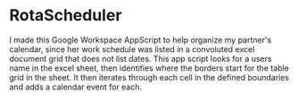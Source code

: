 # RotaScheduler
I made this Google Workspace AppScript to help organize my partner's calendar, since her work schedule was listed in a convoluted excel document grid that does not list dates. This app script looks for a users name in the excel sheet, then identifies where the borders start for the table grid in the sheet. It then iterates through each cell in the defined boundaries and adds a calendar event for each. 
